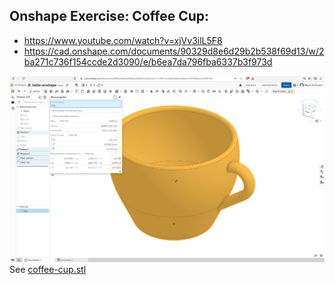 ## Onshape Exercise: Coffee Cup: 
* https://www.youtube.com/watch?v=xjVv3ilL5F8 
* https://cad.onshape.com/documents/90329d8e6d29b2b538f69d13/w/2ba271c736f154ccde2d3090/e/b6ea7da796fba6337b3f973d

![fig](Screenshot_from_2023-02-09_01-55-07.png)
See [coffee-cup.stl](coffee-cup.stl)


